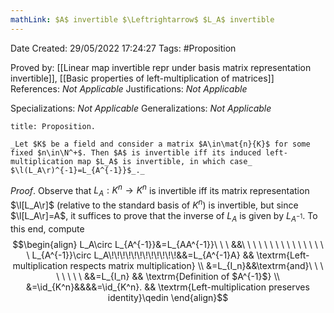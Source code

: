 ```yaml
---
mathLink: $A$ invertible $\Leftrightarrow$ $L_A$ invertible
---
```


<div class="topSpace"></div>

Date Created: 29/05/2022 17:24:27
Tags: #Proposition

Proved by: [[Linear map invertible repr under basis matrix representation invertible]], [[Basic properties of left-multiplication of matrices]]
References: _Not Applicable_
Justifications: _Not Applicable_

Specializations: _Not Applicable_
Generalizations: _Not Applicable_

``` ad-Proposition
title: Proposition.

_Let $K$ be a field and consider a matrix $A\in\mat{n}{K}$ for some fixed $n\in\N^+$. Then $A$ is invertible iff its induced left-multiplication map $L_A$ is invertible, in which case_ $\l(L_A\r)^{-1}=L_{A^{-1}}$_._

```

_Proof_. Observe that $L_A:K^n\to K^n$ is invertible iff its matrix representation $\l[L_A\r]$ (relative to the standard basis of $K^n$) is invertible, but since $\l[L_A\r]=A$, it suffices to prove that the inverse of $L_A$ is given by $L_{A^{-1}}$. To this end, compute
$$\begin{align}
    L_A\circ L_{A^{-1}}&=L_{AA^{-1}}\ \ \ &&\ \ \ \ \ \ \ \ \ \ \ \ \ \ \ \ L_{A^{-1}}\circ L_A\!\!\!\!\!\!\!\!\!\!\!\!&&=L_{A^{-1}A} && \textrm{Left-multiplication respects matrix multiplication} \\
    &=L_{I_n}&&\textrm{and}\ \ \ \ \ \ \ \ &&=L_{I_n} && \textrm{Definition of $A^{-1}$} \\
    &=\id_{K^n}&&&&=\id_{K^n}. && \textrm{Left-multiplication preserves identity}\qedin
\end{align}$$
